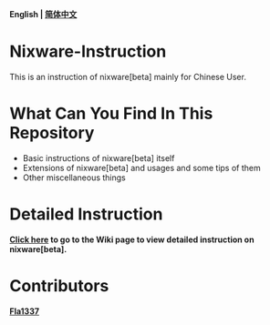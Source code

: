 **English | [简体中文](./README.md)**
# Nixware-Instruction
This is an instruction of nixware[beta] mainly for Chinese User.

# What Can You Find In This Repository
* Basic instructions of nixware[beta] itself
* Extensions of nixware[beta] and usages and some tips of them
* Other miscellaneous things

# Detailed Instruction

**[Click here](https://github.com/EPCN-fla/Nixware-Instruction/wiki/Nixware-Instruction) to go to the Wiki page to view detailed instruction on nixware[beta].**

# Contributors
**[Fla1337](https://github.com/EPCN-fla)**
